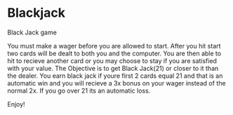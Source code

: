 # Blackjack
 Black Jack game

You must make a wager before you are allowed to start.
After you hit start two cards will be dealt to both you and the computer. 
You are then able to hit to recieve another card or you may choose to stay if you are satisfied with your value.
The Objective is to get Black Jack(21) or closer to it than the dealer.
You earn black jack if youre first 2 cards equal 21 and that is an automatic win and you will recieve a 3x bonus on your wager instead of the normal 2x.
If you go over 21 its an automatic loss. 

Enjoy!

